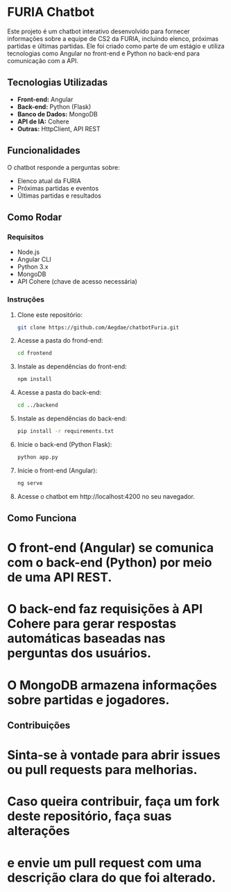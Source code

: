 # FURIA Chatbot

Este projeto é um chatbot interativo desenvolvido para fornecer informações sobre a equipe de CS2 da FURIA, incluindo elenco, próximas partidas e últimas partidas. Ele foi criado como parte de um estágio e utiliza tecnologias como Angular no front-end e Python no back-end para comunicação com a API.

## Tecnologias Utilizadas

- **Front-end:** Angular
- **Back-end:** Python (Flask)
- **Banco de Dados:** MongoDB
- **API de IA:** Cohere
- **Outras:** HttpClient, API REST

## Funcionalidades

O chatbot responde a perguntas sobre:

- Elenco atual da FURIA
- Próximas partidas e eventos
- Últimas partidas e resultados

## Como Rodar

### Requisitos

- Node.js
- Angular CLI
- Python 3.x
- MongoDB
- API Cohere (chave de acesso necessária)

### Instruções

1. Clone este repositório:

   ```bash
   git clone https://github.com/Aegdae/chatbotFuria.git
   ```

2. Acesse a pasta do frond-end:

    ```bash
   cd frontend
   ```

3. Instale as dependências do front-end:

    ```bash
   npm install
   ```
4. Acesse a pasta do back-end:

    ```bash
   cd ../backend
   ```

5. Instale as dependências do back-end:

    ```bash
   pip install -r requirements.txt
   ```

6. Inicie o back-end (Python Flask):
    ```bash
   python app.py
   ```

7. Inicie o front-end (Angular):
    ```bash
   ng serve
   ```
8. Acesse o chatbot em http://localhost:4200 no seu navegador.

## Como Funciona

# O front-end (Angular) se comunica com o back-end (Python) por meio de uma API REST.

# O back-end faz requisições à API Cohere para gerar respostas automáticas baseadas nas perguntas dos usuários.

# O MongoDB armazena informações sobre partidas e jogadores.

## Contribuições

# Sinta-se à vontade para abrir issues ou pull requests para melhorias. 
# Caso queira contribuir, faça um fork deste repositório, faça suas alterações 
# e envie um pull request com uma descrição clara do que foi alterado.